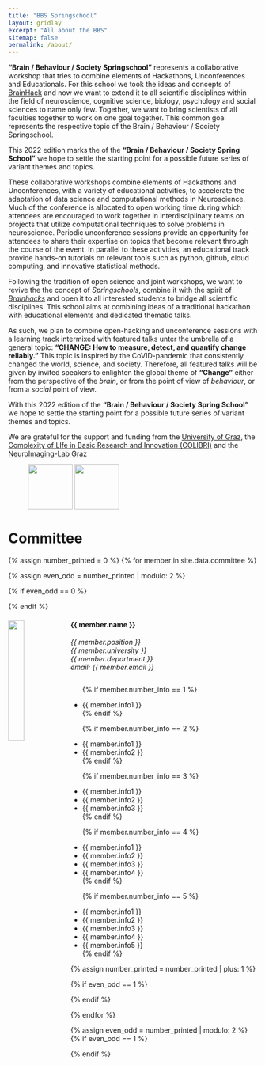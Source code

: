 ```yaml
---
title: "BBS Springschool"
layout: gridlay
excerpt: "All about the BBS"
sitemap: false
permalink: /about/
---
```


**“Brain / Behaviour / Society Springschool”** represents a collaborative workshop that tries to combine elements of Hackathons, Unconferences and Educationals. For this school we took the ideas and concepts of [BrainHack](https:/brainhack.org) and now we want to extend it to all scientific disciplines within the field of neuroscience, cognitive science, biology, psychology and social sciences to name only few. Together, we want to bring scientists of all faculties together to work on one goal together. This common goal represents the respective topic of the Brain / Behaviour / Society Springschool.  

This 2022 edition marks the of the **“Brain / Behaviour / Society Spring School”** we hope to settle the starting point for a possible future series of variant themes and topics. 

These collaborative workshops combine elements of Hackathons and Unconferences, with a variety of educational activities, to accelerate the adaptation of data science and computational methods in Neuroscience. Much of the conference is allocated to open working time during which attendees are encouraged to work together in interdisciplinary teams on projects that utilize computational techniques to solve problems in neuroscience. Periodic unconference sessions provide an opportunity for attendees to share their expertise on topics that become relevant through the course of the event. In parallel to these activities, an educational track provide hands-on tutorials on relevant tools such as python, github, cloud computing, and innovative statistical methods.

Following the tradition of open science and joint workshops, we want to revive the the concept of *Springschools*, combine it with the spirit of *[Brainhacks](https://brainhack.org/)* and open it to all interested students to bridge all scientific disciplines. This school aims at combining ideas of a traditional hackathon with educational elements and dedicated thematic talks. 

As such, we plan to combine open-hacking and unconference sessions with a learning track intermixed with featured talks unter the umbrella of a general topic: **“CHANGE: How to measure, detect, and quantify change reliably.”** This topic is inspired by the CoVID-pandemic that consistently changed the world, science, and society. Therefore, all featured talks will be given by invited speakers to enlighten the global theme of **“Change”** either from the perspective of the *brain*, or from the point of view of *behaviour*, or from a *social* point of view. 

With this 2022 edition of the **“Brain / Behaviour / Society Spring School”** we hope to settle the starting point for a possible future series of variant themes and topics. 

We are grateful for the support and funding from the [University of Graz](https://www.uni-graz.at), the [Complexity of LIfe in Basic Research and Innovation (COLIBRI)](https://colibri.uni-graz.at/en/) and the [NeuroImaging-Lab Graz](https://neuroimaging.uni-graz.at)

<figure class="fourth">
  <img class="padding" src="{{ site.url }}{{ site.baseurl }}/images/logopic/Logo_UniGraz.png" style="height: 90px">
  <img class="padding" src="{{ site.url }}{{ site.baseurl }}/images/logopic/Logo_Colibri.jpg" style="height: 90px">
  <!-- <img src="{{ site.url }}{{ site.baseurl }}/images/logopic/Logo_NWO.jpg" style="width: 120px">
  <img src="{{ site.url }}{{ site.baseurl }}/images/logopic/Logo_ERC.jpg" style="width: 110px"> -->
</figure>


# Committee

{% assign number_printed = 0 %}
{% for member in site.data.committee %}

{% assign even_odd = number_printed | modulo: 2 %}

{% if even_odd == 0 %}
<div class="row">
{% endif %}

<div class="col-sm-6 clearfix">
  <img src="{{ site.url }}{{ site.baseurl }}/images/committee_pic/{{ member.photo }}" class="img-responsive" width="25%" style="float: left" />
  <h4>{{ member.name }}</h4>
  <i> {{ member.position }}<br>
      {{ member.university }}<br>
      {{ member.department }}<br>
      email: {{ member.email }}
  </i>
  <ul class="no-bullets" style="overflow: hidden">

  {% if member.number_info == 1 %}
  <li> {{ member.info1 }} </li>
  {% endif %}

  {% if member.number_info == 2 %}
  <li> {{ member.info1 }} </li>
  <li> {{ member.info2 }} </li>
  {% endif %}

  {% if member.number_info == 3 %}
  <li> {{ member.info1 }} </li>
  <li> {{ member.info2 }} </li>
  <li> {{ member.info3 }} </li>
  {% endif %}

  {% if member.number_info == 4 %}
  <li> {{ member.info1 }} </li>
  <li> {{ member.info2 }} </li>
  <li> {{ member.info3 }} </li>
  <li> {{ member.info4 }} </li>
  {% endif %}

  {% if member.number_info == 5 %}
  <li> {{ member.info1 }} </li>
  <li> {{ member.info2 }} </li>
  <li> {{ member.info3 }} </li>
  <li> {{ member.info4 }} </li>
  <li> {{ member.info5 }} </li>
  {% endif %}

  </ul>
</div>

{% assign number_printed = number_printed | plus: 1 %}

{% if even_odd == 1 %}
</div>
{% endif %}

{% endfor %}

{% assign even_odd = number_printed | modulo: 2 %}
{% if even_odd == 1 %}
</div>
{% endif %}



